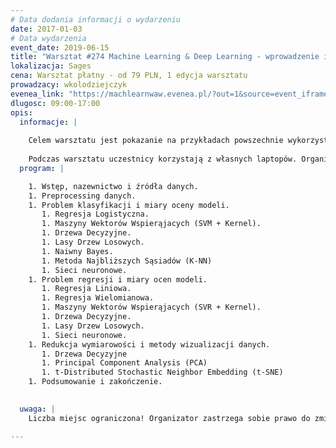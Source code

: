 ```yaml
---
# Data dodania informacji o wydarzeniu
date: 2017-01-03
# Data wydarzenia
event_date: 2019-06-15
title: "Warsztat #274 Machine Learning & Deep Learning - wprowadzenie i przegląd algorytmów"
lokalizacja: Sages
cena: Warsztat płatny - od 79 PLN, 1 edycja warsztatu
prowadzacy: wkolodziejczyk
evenea_link: "https://machlearnwaw.evenea.pl/?out=1&source=event_iframe"
dlugosc: 09:00-17:00
opis:
  informacje: |
    
    Celem warsztatu jest pokazanie na przykładach powszechnie wykorzystywanych rozwiązań w branży ML/AI. Każdy z omawianych algorytmów zostanie zaprezentowany od strony teoretycznej oraz implementacyjnej. Stack technologiczny: Python 3.X, numpy, pandas, matplotlib, scikit-learn, TensorFlow, Keras.
    
    Podczas warsztatu uczestnicy korzystają z własnych laptopów. Organizator zapewnia kawę herbatę oraz pizzę w porze lunchowej.
  program: |

    1. Wstęp, nazewnictwo i źródła danych.
    1. Preprocessing danych.
    1. Problem klasyfikacji i miary oceny modeli.
       1. Regresja Logistyczna.
       1. Maszyny Wektorów Wspierąjacych (SVM + Kernel).
       1. Drzewa Decyzyjne.
       1. Lasy Drzew Losowych.
       1. Naiwny Bayes.
       1. Metoda Najbliższych Sąsiadów (K-NN)
       1. Sieci neuronowe.
    1. Problem regresji i miary ocen modeli.
       1. Regresja Liniowa.
       1. Regresja Wielomianowa.
       1. Maszyny Wektorów Wspierąjacych (SVR + Kernel).
       1. Drzewa Decyzyjne.
       1. Lasy Drzew Losowych.
       1. Sieci neuronowe.
    1. Redukcja wymiarowości i metody wizualizacji danych.
       1. Drzewa Decyzyjne
       1. Principal Component Analysis (PCA)
       1. t-Distributed Stochastic Neighbor Embedding (t-SNE)
    1. Podsumowanie i zakończenie.
 

  uwaga: |
    Liczba miejsc ograniczona! Organizator zastrzega sobie prawo do zmiany lokalizacji wydarzenia oraz jego odwołania w przypadku niezgłoszenia się minimalnej liczby uczestników.

---
```

